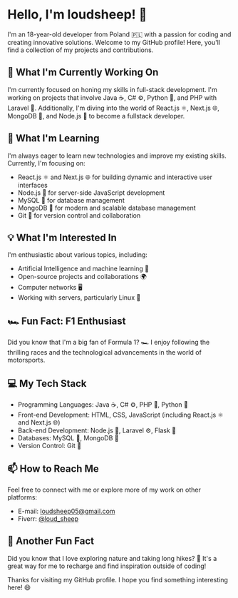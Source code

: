 # Hello, I'm loudsheep! 👋

I'm an 18-year-old developer from Poland 🇵🇱 with a passion for coding and creating innovative solutions. Welcome to my GitHub profile! Here, you'll find a collection of my projects and contributions.

## 🔭 What I'm Currently Working On

I'm currently focused on honing my skills in full-stack development. I'm working on projects that involve Java ☕️, C# ⚙️, Python 🐍, and PHP with Laravel 🚀. Additionally, I'm diving into the world of React.js ⚛️, Next.js 🌐, MongoDB 🍃, and Node.js 🚀 to become a fullstack developer.

## 🌱 What I'm Learning

I'm always eager to learn new technologies and improve my existing skills. Currently, I'm focusing on:

- React.js ⚛️ and Next.js 🌐 for building dynamic and interactive user interfaces
- Node.js 🚀 for server-side JavaScript development
- MySQL 🐬 for database management
- MongoDB 🍃 for modern and scalable database management
- Git 🌳 for version control and collaboration

## 💡 What I'm Interested In

I'm enthusiastic about various topics, including:

- Artificial Intelligence and machine learning 🤖
- Open-source projects and collaborations 🌍
- Computer networks 🖥️
- Working with servers, particularly Linux 🐧

## 🏎️ Fun Fact: F1 Enthusiast

Did you know that I'm a big fan of Formula 1? 🏎️ I enjoy following the thrilling races and the technological advancements in the world of motorsports.

## 💻 My Tech Stack

- Programming Languages: Java ☕️, C# ⚙️, PHP 🚀, Python 🐍
- Front-end Development: HTML, CSS, JavaScript (including React.js ⚛️ and Next.js 🌐)
- Back-end Development: Node.js 🚀, Laravel ⚙️, Flask 🚀
- Databases: MySQL 🐬, MongoDB 🍃
- Version Control: Git 🌳

## 📫 How to Reach Me

Feel free to connect with me or explore more of my work on other platforms:

- E-mail: loudsheep05@gmail.com
- Fiverr: [@loud_sheep](https://www.fiverr.com/loud_sheep)

## 🌟 Another Fun Fact

Did you know that I love exploring nature and taking long hikes? 🌲 It's a great way for me to recharge and find inspiration outside of coding!

Thanks for visiting my GitHub profile. I hope you find something interesting here! 😄

